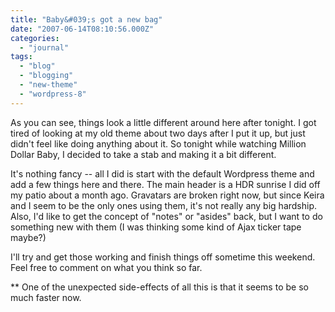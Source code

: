 ```yaml
---
title: "Baby&#039;s got a new bag"
date: "2007-06-14T08:10:56.000Z"
categories: 
  - "journal"
tags: 
  - "blog"
  - "blogging"
  - "new-theme"
  - "wordpress-8"
---
```


As you can see, things look a little different around here after tonight. I got tired of looking at my old theme about two days after I put it up, but just didn't feel like doing anything about it. So tonight while watching Million Dollar Baby, I decided to take a stab and making it a bit different.

It's nothing fancy -- all I did is start with the default Wordpress theme and add a few things here and there. The main header is a HDR sunrise I did off my patio about a month ago. Gravatars are broken right now, but since Keira and I seem to be the only ones using them, it's not really any big hardship. Also, I'd like to get the concept of "notes" or "asides" back, but I want to do something new with them (I was thinking some kind of Ajax ticker tape maybe?)

I'll try and get those working and finish things off sometime this weekend. Feel free to comment on what you think so far.

\*\* One of the unexpected side-effects of all this is that it seems to be so much faster now.
